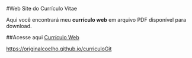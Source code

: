 #Web Site do Currículo Vitae

Aqui você encontrará meu **currículo web** em arquivo PDF disponível para download.

##Acesse aqui
[Currículo Web](https://originalcoelho.github.io/curriculoGit "Web Site de Currículo Profissional")

<https://originalcoelho.github.io/curriculoGit>
